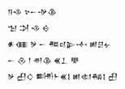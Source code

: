 <div class='block'>
<div class='line'>𒀀𒈾 𒆳𒀸𒋩𒆠</div>
<div class='line'>𒈠 𒋫 𒈾 𒀪</div>
<div class='line'>𒀭𒈪 𒃻 𒀸 𒍣𒁀𒉌𒋾 𒅖𒆪𒉡</div>
<div class='line'>𒀸 𒊮 𒁹 𒉣𒆠 𒌍𒁇 𒋧</div>
<div class='line'>𒃻 𒌷𒄭 𒌦𒈨𒌍𒋙 𒅖𒊕𒄀𒋙 𒌷</div>
</div>